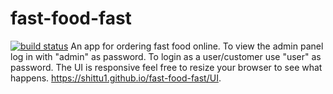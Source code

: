 # fast-food-fast
[![build status](https://travis-ci.org/Shittu1/fast-food-fast.svg?branch=develop)](https://travis-ci.org/Shittu1/fast-food-fast)
An app for ordering fast food online.
To view the admin panel log in with "admin" as password. To login as a user/customer use "user" as password.
The UI is responsive feel free to resize your browser to see what happens.
https://shittu1.github.io/fast-food-fast/UI.


